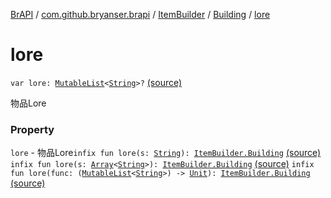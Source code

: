 [BrAPI](../../../index.md) / [com.github.bryanser.brapi](../../index.md) / [ItemBuilder](../index.md) / [Building](index.md) / [lore](./lore.md)

# lore

`var lore: `[`MutableList`](https://kotlinlang.org/api/latest/jvm/stdlib/kotlin.collections/-mutable-list/index.html)`<`[`String`](https://kotlinlang.org/api/latest/jvm/stdlib/kotlin/-string/index.html)`>?` [(source)](https://github.com/BryanSer/BrAPI/blob/ver-kotlin/src/main/kotlin/com/github/bryanser/brapi/ItemBuilder.kt#L63)

物品Lore

### Property

`lore` - 物品Lore`infix fun lore(s: `[`String`](https://kotlinlang.org/api/latest/jvm/stdlib/kotlin/-string/index.html)`): `[`ItemBuilder.Building`](index.md) [(source)](https://github.com/BryanSer/BrAPI/blob/ver-kotlin/src/main/kotlin/com/github/bryanser/brapi/ItemBuilder.kt#L104)
`infix fun lore(s: `[`Array`](https://kotlinlang.org/api/latest/jvm/stdlib/kotlin/-array/index.html)`<`[`String`](https://kotlinlang.org/api/latest/jvm/stdlib/kotlin/-string/index.html)`>): `[`ItemBuilder.Building`](index.md) [(source)](https://github.com/BryanSer/BrAPI/blob/ver-kotlin/src/main/kotlin/com/github/bryanser/brapi/ItemBuilder.kt#L112)
`infix fun lore(func: (`[`MutableList`](https://kotlinlang.org/api/latest/jvm/stdlib/kotlin.collections/-mutable-list/index.html)`<`[`String`](https://kotlinlang.org/api/latest/jvm/stdlib/kotlin/-string/index.html)`>) -> `[`Unit`](https://kotlinlang.org/api/latest/jvm/stdlib/kotlin/-unit/index.html)`): `[`ItemBuilder.Building`](index.md) [(source)](https://github.com/BryanSer/BrAPI/blob/ver-kotlin/src/main/kotlin/com/github/bryanser/brapi/ItemBuilder.kt#L120)